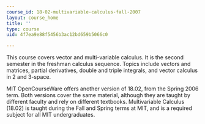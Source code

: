 ```yaml
---
course_id: 18-02-multivariable-calculus-fall-2007
layout: course_home
title: ''
type: course
uid: 4f7ea9e88f5456b3ac12bd659b5066c0

---
```

This course covers vector and multi-variable calculus. It is the second semester in the freshman calculus sequence. Topics include vectors and matrices, partial derivatives, double and triple integrals, and vector calculus in 2 and 3-space.

MIT OpenCourseWare offers another version of 18.02, from the Spring 2006 term. Both versions cover the same material, although they are taught by different faculty and rely on different textbooks. Multivariable Calculus (18.02) is taught during the Fall and Spring terms at MIT, and is a required subject for all MIT undergraduates.
